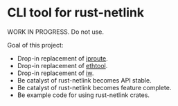 # CLI tool for rust-netlink

WORK IN PROGRESS. Do not use.

Goal of this project:
 * Drop-in replacement of [iproute][iproute_url].
 * Drop-in replacement of [ethtool][ethtool_url].
 * Drop-in replacement of [iw][iw_url].
 * Be catalyst of rust-netlink becomes API stable.
 * Be catalyst of rust-netlink becomes feature complete.
 * Be example code for using rust-netlink crates.

[iproute_url]: https://git.kernel.org/pub/scm/network/iproute2/iproute2.git
[ethtool_url]: https://www.kernel.org/pub/software/network/ethtool/
[iw_url]: https://wireless.docs.kernel.org/en/latest/en/users/documentation/iw.html
